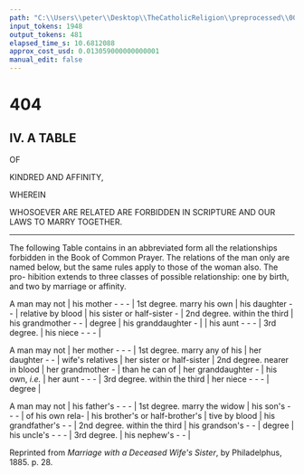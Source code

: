 ```yaml
---
path: "C:\\Users\\peter\\Desktop\\TheCatholicReligion\\preprocessed\\00427.jpg"
input_tokens: 1948
output_tokens: 481
elapsed_time_s: 10.6812088
approx_cost_usd: 0.013059000000000001
manual_edit: false
---
```

# 404

## IV. A TABLE

OF

KINDRED AND AFFINITY,

WHEREIN

WHOSOEVER ARE RELATED ARE FORBIDDEN IN SCRIPTURE
AND OUR LAWS TO MARRY TOGETHER.

---

The following Table contains in an abbreviated form all
the relationships forbidden in the Book of Common Prayer.
The relations of the man only are named below, but the
same rules apply to those of the woman also. The pro-
hibition extends to three classes of possible relationship:
one by birth, and two by marriage or affinity.

A man may not | his mother -        - - | 1st degree.
marry his own  | his daughter       - - |
relative by blood | his sister or half-sister - | 2nd degree.
within the third | his grandmother -    - |
degree          | his granddaughter    - |
               | his aunt   -        - - | 3rd degree.
               | his niece  -        - - |

A man may not | her mother -        - - | 1st degree.
marry any of his | her daughter       - - |
wife's relatives | her sister or half-sister | 2nd degree.
nearer in blood | her grandmother     - |
than he can of | her granddaughter    - |
his own, *i.e.* | her aunt   -        - - | 3rd degree.
within the third | her niece  -        - - |
degree          |

A man may not | his father's -       - - | 1st degree.
marry the widow | his son's  -        - - |
of his own rela- | his brother's or half-brother's |
tive by blood | his grandfather's -   - | 2nd degree.
within the third | his grandson's -     - |
degree          | his uncle's -        - - | 3rd degree.
               | his nephew's        - - |

Reprinted from *Marriage with a Deceased Wife's Sister*,
by Philadelphus, 1885. p. 28.